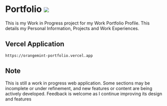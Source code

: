 # Portfolio <img src="https://img.shields.io/badge/by-OrangeMintz-016eea.svg?logo=github&labelColor=181717&">
This is my Work in Progress project for my Work Portfolio Profile. This details my Personal Information, Projects and Work Experiences.

## Vercel Application

```url
https://orangemint-portfolio.vercel.app
```
## Note
This is still a work in progress web application. Some sections may be incomplete or under refinement, and new features 
or content are being actively developed. Feedback is welcome as I continue improving its design and features
